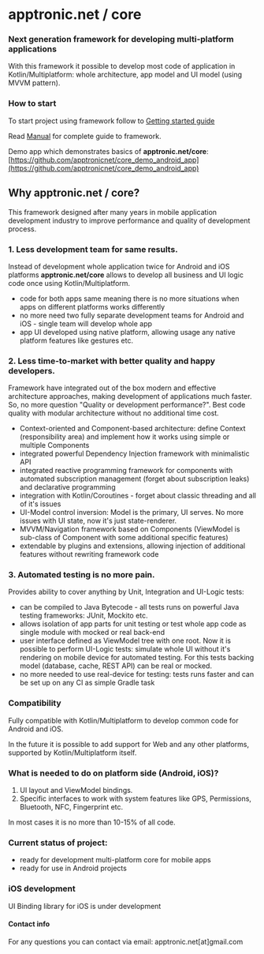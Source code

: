 # apptronic.net / core

### Next generation framework for developing multi-platform applications

With this framework it possible to develop most code of application in Kotlin/Multiplatform:
whole architecture, app model and UI model (using MVVM pattern).

### How to start

To start project using framework follow to [Getting started guide](doc/getting_started.md)

Read [Manual](doc/manual.md) for complete guide to framework.

Demo app which demonstrates basics of **apptronic.net/core**:<br/>[https://github.com/apptronicnet/core_demo_android_app](https://github.com/apptronicnet/core_demo_android_app)

## Why apptronic.net / core?

This framework designed after many years in mobile application development industry to improve performance and quality of development process.

### 1. Less development team for same results.
Instead of development whole application twice for Android and iOS platforms **apptronic.net/core** allows to develop all business and UI logic code once using Kotlin/Multiplatform.
 - code for both apps same meaning there is no more situations when apps on different platforms works differently
 - no more need two fully separate development teams for Android and iOS - single team will develop whole app
 - app UI developed using native platform, allowing usage any native platform features like gestures etc.
### 2. Less time-to-market with better quality and happy developers.
Framework have integrated out of the box modern and effective architecture approaches, making development of applications much faster. So, no more question "Quality or development performance?". Best code quality with modular architecture without no additional time cost.
 - Context-oriented and Component-based architecture: define Context (responsibility area) and implement how it works using simple or multiple Components
 - integrated powerful Dependency Injection framework with minimalistic API
 - integrated reactive programming framework for components with automated subscription management (forget about subscription leaks) and declarative programming
 - integration with Kotlin/Coroutines - forget about classic threading and all of it's issues
 - UI-Model control inversion: Model is the primary, UI serves. No more issues with UI state, now it's just state-renderer.
 - MVVM/Navigation framework based on Components (ViewModel is sub-class of Component with some additional specific features)
 - extendable by plugins and extensions, allowing injection of additional features without rewriting framework code
### 3. Automated testing is no more pain.
Provides ability to cover anything by Unit, Integration and UI-Logic tests:
 - can be compiled to Java Bytecode - all tests runs on powerful Java testing frameworks: JUnit, Mockito etc.
 - allows isolation of app parts for unit testing or test whole app code as single module with mocked or real back-end
 - user interface defined as ViewModel tree with one root. Now it is possible to perform UI-Logic tests: simulate whole UI without it's rendering on mobile device for automated testing. For this tests backing model (database, cache, REST API) can be real or mocked.
 - no more needed to use real-device for testing: tests runs faster and can be set up on any CI as simple Gradle task

### Compatibility

Fully compatible with Kotlin/Multiplatform to develop common code for Android and iOS.
 
In the future it is possible to add support for Web and any other platforms, supported by Kotlin/Multiplatform itself.

### What is needed to do on platform side (Android, iOS)?

1. UI layout and ViewModel bindings.
2. Specific interfaces to work with system features like GPS, Permissions, Bluetooth, NFC, Fingerprint etc.

In most cases it is no more than 10-15% of all code.

### Current status of project:

 - ready for development multi-platform core for mobile apps
 - ready for use in Android projects
  
### iOS development

UI Binding library for iOS is under development

#### Contact info

For any questions you can contact via email: apptronic.net[at]gmail.com